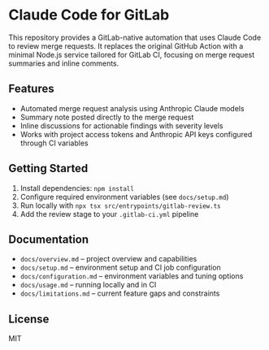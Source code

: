 # Claude Code for GitLab

This repository provides a GitLab-native automation that uses Claude Code to
review merge requests. It replaces the original GitHub Action with a minimal
Node.js service tailored for GitLab CI, focusing on merge request summaries and
inline comments.

## Features

- Automated merge request analysis using Anthropic Claude models
- Summary note posted directly to the merge request
- Inline discussions for actionable findings with severity levels
- Works with project access tokens and Anthropic API keys configured through CI variables

## Getting Started

1. Install dependencies: `npm install`
2. Configure required environment variables (see `docs/setup.md`)
3. Run locally with `npx tsx src/entrypoints/gitlab-review.ts`
4. Add the review stage to your `.gitlab-ci.yml` pipeline

## Documentation

- `docs/overview.md` – project overview and capabilities
- `docs/setup.md` – environment setup and CI job configuration
- `docs/configuration.md` – environment variables and tuning options
- `docs/usage.md` – running locally and in CI
- `docs/limitations.md` – current feature gaps and constraints

## License

MIT
